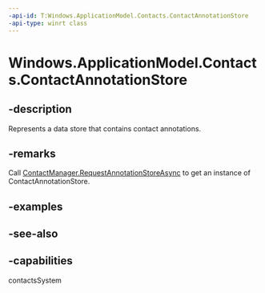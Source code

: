 ```yaml
---
-api-id: T:Windows.ApplicationModel.Contacts.ContactAnnotationStore
-api-type: winrt class
---
```


<!-- Class syntax.
public class ContactAnnotationStore : Windows.ApplicationModel.Contacts.IContactAnnotationStore, Windows.ApplicationModel.Contacts.IContactAnnotationStore2
-->

# Windows.ApplicationModel.Contacts.ContactAnnotationStore

## -description
Represents a data store that contains contact annotations.

## -remarks
Call [ContactManager.RequestAnnotationStoreAsync](contactmanager_requestannotationstoreasync_2147083254.md) to get an instance of ContactAnnotationStore.

## -examples

## -see-also

## -capabilities
contactsSystem
